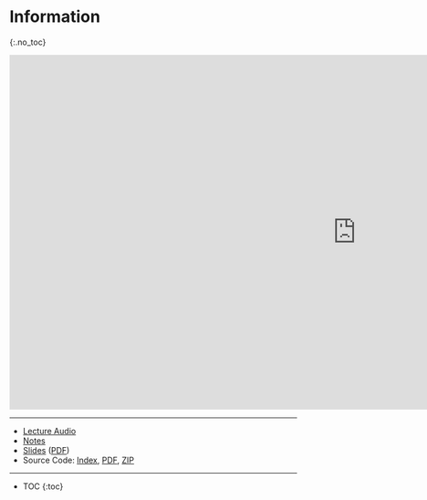 # Information
{:.no_toc}

<iframe width="1214" height="622" src="https://www.youtube.com/embed/suzS0NWu8uQ" frameborder="0" allow="accelerometer; autoplay; encrypted-media; gyroscope; picture-in-picture" allowfullscreen></iframe>

***

* [Lecture Audio](https://cdn.cs50.net/2019/fall/lectures/8/lecture8.mp3.download)
* [Notes](https://cs50.harvard.edu/x/2020/notes/8/)
* [Slides](https://docs.google.com/presentation/d/1tH5qsKb9Hc276JyUOg_6EgD-TTTMUEinvZJIuD2lA3s/edit?usp=sharing) ([PDF](https://cdn.cs50.net/2019/fall/lectures/8/lecture8.pdf))
* Source Code: [Index](https://cdn.cs50.net/2019/fall/lectures/8/src8/), [PDF](https://cdn.cs50.net/2019/fall/lectures/8/src8.pdf), [ZIP](https://cdn.cs50.net/2019/fall/lectures/8/src8.zip)

***

* TOC
{:toc}
